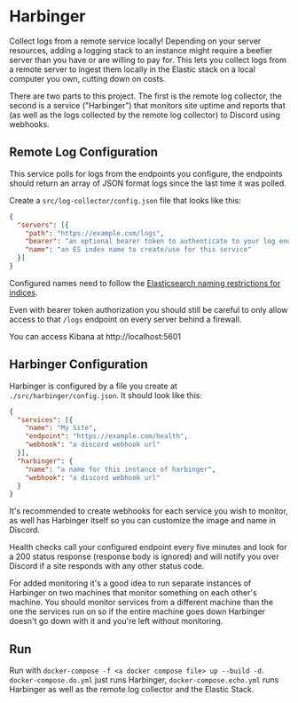 # Harbinger

Collect logs from a remote service locally! Depending on your server resources, adding a logging stack to an instance might require a beefier server than you have or are willing to pay for. This lets you collect logs from a remote server to ingest them locally in the Elastic stack on a local computer you own, cutting down on costs.

There are two parts to this project. The first is the remote log collector, the second is a service ("Harbinger") that monitors site uptime and reports that (as well as the logs collected by the remote log collector) to Discord using webhooks.

## Remote Log Configuration

This service polls for logs from the endpoints you configure, the endpoints should return
 an array of JSON format logs since the last time it was polled.

Create a `src/log-collector/config.json` file that looks like this:

```json
{
  "servers": [{
    "path": "https://example.com/logs",
    "bearer": "an optional bearer token to authenticate to your log endpoint",
    "name": "an ES index name to create/use for this service"
  }]
}
```

Configured names need to follow the [Elasticsearch naming restrictions for indices](https://www.elastic.co/guide/en/elasticsearch/reference/current/indices-create-index.html#indices-create-api-path-params).

Even with bearer token authorization you should still be careful to only allow access to that `/logs` endpoint on every server behind a firewall.

You can access Kibana at http://localhost:5601

## Harbinger Configuration

Harbinger is configured by a file you create at `./src/harbinger/config.json`. It should look like this:

```json
{
  "services": [{
    "name": "My Site",
	"endpoint": "https://example.com/health",
	"webhook": "a discord webhook url"
  }],
  "harbinger": {
  	"name": "a name for this instance of harbinger",
	"webhook": "a discord webhook url"
  }
}
```

It's recommended to create webhooks for each service you wish to monitor, as well has Harbinger itself so you can customize the image and name in Discord.

Health checks call your configured endpoint every five minutes and look for a 200 status response (response body is ignored) and will notify you over Discord if a site responds with any other status code.

For added monitoring it's a good idea to run separate instances of Harbinger on two machines that monitor something on each other's machine. You should monitor services from a different machine than the one the services run on so if the entire machine goes down Harbinger doesn't go down with it and you're left without monitoring.

## Run

Run with `docker-compose -f <a docker compose file> up --build -d`. `docker-compose.do.yml` just runs Harbinger, `docker-compose.echo.yml` runs Harbinger as well as the remote log collector and the Elastic Stack.

